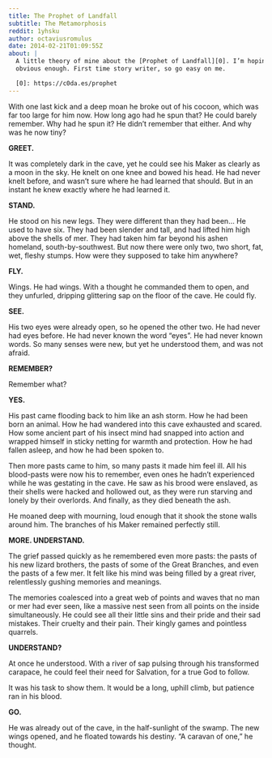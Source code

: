 ```yaml
---
title: The Prophet of Landfall
subtitle: The Metamorphosis
reddit: 1yhsku
author: octaviusromulus
date: 2014-02-21T01:09:55Z
about: |
  A little theory of mine about the [Prophet of Landfall][0]. I’m hoping it’s
  obvious enough. First time story writer, so go easy on me.

  [0]: https://c0da.es/prophet
---
```


With one last kick and a deep moan he broke out of his cocoon, which was far too
large for him now. How long ago had he spun that? He could barely remember. Why
had he spun it? He didn’t remember that either. And why was he now tiny?

**GREET.**

It was completely dark in the cave, yet he could see his Maker as clearly as a
moon in the sky. He knelt on one knee and bowed his head. He had never knelt
before, and wasn’t sure where he had learned that should. But in an instant he
knew exactly where he had learned it.

**STAND.**

He stood on his new legs. They were different than they had been… He used to
have six. They had been slender and tall, and had lifted him high above the
shells of mer. They had taken him far beyond his ashen homeland,
south-by-southwest. But now there were only two, two short, fat, wet, fleshy
stumps. How were they supposed to take him anywhere?

**FLY.**

Wings. He had wings. With a thought he commanded them to open, and they
unfurled, dripping glittering sap on the floor of the cave. He could fly.

**SEE.**

His two eyes were already open, so he opened the other two. He had never had
eyes before. He had never known the word “eyes”. He had never known words. So
many senses were new, but yet he understood them, and was not afraid.

**REMEMBER?**

Remember what?

**YES.**

His past came flooding back to him like an ash storm. How he had been born an
animal. How he had wandered into this cave exhausted and scared. How some
ancient part of his insect mind had snapped into action and wrapped himself in
sticky netting for warmth and protection. How he had fallen asleep, and how he
had been spoken to.

Then more pasts came to him, so many pasts it made him feel ill. All his
blood-pasts were now his to remember, even ones he hadn’t experienced while he
was gestating in the cave. He saw as his brood were enslaved, as their shells
were hacked and hollowed out, as they were run starving and lonely by their
overlords. And finally, as they died beneath the ash.

He moaned deep with mourning, loud enough that it shook the stone walls around
him. The branches of his Maker remained perfectly still.

**MORE. UNDERSTAND.**

The grief passed quickly as he remembered even more pasts: the pasts of his new
lizard brothers, the pasts of some of the Great Branches, and even the pasts of
a few mer. It felt like his mind was being filled by a great river, relentlessly
gushing memories and meanings.

The memories coalesced into a great web of points and waves that no man or mer
had ever seen, like a massive nest seen from all points on the inside
simultaneously. He could see all their little sins and their pride and their sad
mistakes. Their cruelty and their pain. Their kingly games and pointless
quarrels.

**UNDERSTAND?**

At once he understood. With a river of sap pulsing through his transformed
carapace, he could feel their need for Salvation, for a true God to follow.

It was his task to show them. It would be a long, uphill climb, but patience ran
in his blood.

**GO.**

He was already out of the cave, in the half-sunlight of the swamp. The new wings
opened, and he floated towards his destiny. “A caravan of one,” he thought.
